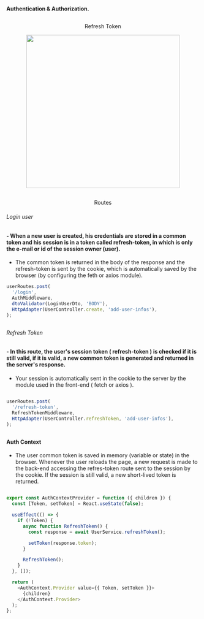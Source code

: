 #### Authentication & Authorization.

##

<p align="center">
 Refresh Token
</p>

<p align="center">
    <IMG height="400" src="https://user-images.githubusercontent.com/69175890/202930289-61665a3d-f0d7-49a6-aa5d-1d02986a19d9.png">
</p>

##

<p align="center">
 Routes
</p>



###### Login user 

#### - When a new user is created, his credentials are stored in a common token and his session is in a token called refresh-token, in which is only the e-mail or id of the session owner (user).

- The common token is returned in the body of the response and the refresh-token is sent by the cookie, which is automatically saved by the browser (by configuring the feth or axios module).

```js
userRoutes.post(
  '/login',
  AuthMiddleware,
  dtoValidator(LoginUserDto, 'BODY'),
  HttpAdapter(UserController.create, 'add-user-infos'),
);
```

##

###### Refresh Token 

#### - In this route, the user's session token ( refresh-token ) is checked if it is still valid, if it is valid, a new common token is generated and returned in the server's response.

- Your session is automatically sent in the cookie to the server by the module used in the front-end ( fetch or axios ).

```js 

userRoutes.post(
  '/refresh-token',
  RefreshTokenMiddleware,
  HttpAdapter(UserController.refreshToken, 'add-user-infos'),
);

```

##

#### Auth Context

- The user common token is saved in memory (variable or state) in the browser. Whenever the user reloads the page, a new request is made to the back-end accessing the refres-token route sent to the session by the cookie. If the session is still valid, a new short-lived token is returned.

```js 

export const AuthContextProvider = function ({ children }) {
  const [Token, setToken] = React.useState(false);

  useEffect(() => {
    if (!Token) {
      async function RefreshToken() {
        const response = await UserService.refreshToken();

        setToken(response.token);
      }

      RefreshToken();
    }
  }, []);

  return (
    <AuthContext.Provider value={{ Token, setToken }}>
      {children}
    </AuthContext.Provider>
  );
};

```



